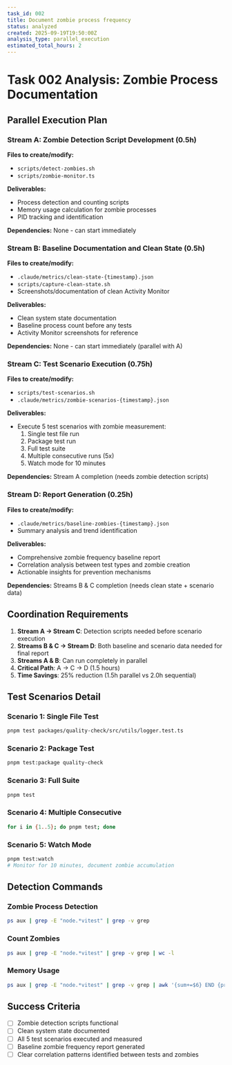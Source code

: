 ```yaml
---
task_id: 002
title: Document zombie process frequency
status: analyzed
created: 2025-09-19T19:50:00Z
analysis_type: parallel_execution
estimated_total_hours: 2
---
```


# Task 002 Analysis: Zombie Process Documentation

## Parallel Execution Plan

### Stream A: Zombie Detection Script Development (0.5h)

**Files to create/modify:**

- `scripts/detect-zombies.sh`
- `scripts/zombie-monitor.ts`

**Deliverables:**

- Process detection and counting scripts
- Memory usage calculation for zombie processes
- PID tracking and identification

**Dependencies:** None - can start immediately

### Stream B: Baseline Documentation and Clean State (0.5h)

**Files to create/modify:**

- `.claude/metrics/clean-state-{timestamp}.json`
- `scripts/capture-clean-state.sh`
- Screenshots/documentation of clean Activity Monitor

**Deliverables:**

- Clean system state documentation
- Baseline process count before any tests
- Activity Monitor screenshots for reference

**Dependencies:** None - can start immediately (parallel with A)

### Stream C: Test Scenario Execution (0.75h)

**Files to create/modify:**

- `scripts/test-scenarios.sh`
- `.claude/metrics/zombie-scenarios-{timestamp}.json`

**Deliverables:**

- Execute 5 test scenarios with zombie measurement:
  1. Single test file run
  2. Package test run
  3. Full test suite
  4. Multiple consecutive runs (5x)
  5. Watch mode for 10 minutes

**Dependencies:** Stream A completion (needs zombie detection scripts)

### Stream D: Report Generation (0.25h)

**Files to create/modify:**

- `.claude/metrics/baseline-zombies-{timestamp}.json`
- Summary analysis and trend identification

**Deliverables:**

- Comprehensive zombie frequency baseline report
- Correlation analysis between test types and zombie creation
- Actionable insights for prevention mechanisms

**Dependencies:** Streams B & C completion (needs clean state + scenario data)

## Coordination Requirements

1. **Stream A → Stream C**: Detection scripts needed before scenario execution
2. **Streams B & C → Stream D**: Both baseline and scenario data needed for
   final report
3. **Streams A & B**: Can run completely in parallel
4. **Critical Path**: A → C → D (1.5 hours)
5. **Time Savings**: 25% reduction (1.5h parallel vs 2.0h sequential)

## Test Scenarios Detail

### Scenario 1: Single File Test

```bash
pnpm test packages/quality-check/src/utils/logger.test.ts
```

### Scenario 2: Package Test

```bash
pnpm test:package quality-check
```

### Scenario 3: Full Suite

```bash
pnpm test
```

### Scenario 4: Multiple Consecutive

```bash
for i in {1..5}; do pnpm test; done
```

### Scenario 5: Watch Mode

```bash
pnpm test:watch
# Monitor for 10 minutes, document zombie accumulation
```

## Detection Commands

### Zombie Process Detection

```bash
ps aux | grep -E "node.*vitest" | grep -v grep
```

### Count Zombies

```bash
ps aux | grep -E "node.*vitest" | grep -v grep | wc -l
```

### Memory Usage

```bash
ps aux | grep -E "node.*vitest" | grep -v grep | awk '{sum+=$6} END {print sum/1024 " MB"}'
```

## Success Criteria

- [ ] Zombie detection scripts functional
- [ ] Clean system state documented
- [ ] All 5 test scenarios executed and measured
- [ ] Baseline zombie frequency report generated
- [ ] Clear correlation patterns identified between tests and zombies
